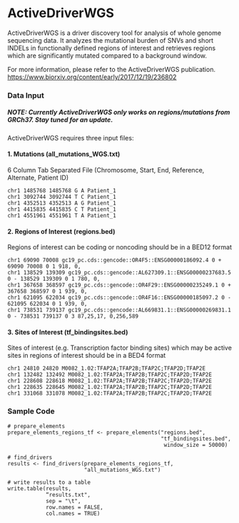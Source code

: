 # ActiveDriverWGS

ActiveDriverWGS is a driver discovery tool for analysis of whole genome sequencing data. It analyzes the mutational burden of SNVs and short INDELs in functionally defined regions of interest and retrieves regions which are significantly mutated compared to a background window. 

For more information, please refer to the ActiveDriverWGS publication. https://www.biorxiv.org/content/early/2017/12/19/236802

### Data Input
##### NOTE: Currently ActiveDriverWGS only works on regions/mutations from GRCh37. Stay tuned for an update.
ActiveDriverWGS requires three input files:

#### 1. Mutations (all_mutations_WGS.txt)
6 Column Tab Separated File (Chromosome, Start, End, Reference, Alternate, Patient ID)

```
chr1 1485768 1485768 G A Patient_1
chr1 3092744 3092744 T C Patient_1
chr1 4352513 4352513 A G Patient_1
chr1 4415835 4415835 C T Patient_1
chr1 4551961 4551961 T A Patient_1
```

#### 2. Regions of Interest (regions.bed)
Regions of interest can be coding or noncoding should be in a BED12 format

```
chr1 69090 70008 gc19_pc.cds::gencode::OR4F5::ENSG00000186092.4 0 + 69090 70008 0 1 918, 0,
chr1 138529 139309 gc19_pc.cds::gencode::AL627309.1::ENSG00000237683.5 0 - 138529 139309 0 1 780, 0,
chr1 367658 368597 gc19_pc.cds::gencode::OR4F29::ENSG00000235249.1 0 + 367658 368597 0 1 939, 0,
chr1 621095 622034 gc19_pc.cds::gencode::OR4F16::ENSG00000185097.2 0 - 621095 622034 0 1 939, 0,
chr1 738531 739137 gc19_pc.cds::gencode::AL669831.1::ENSG00000269831.1 0 - 738531 739137 0 3 87,25,17, 0,256,589

```

#### 3. Sites of Interest (tf_bindingsites.bed)
Sites of interest (e.g. Transcription factor binding sites) which may be active sites in regions of interest should be in a BED4 format

```
chr1 24810 24820 M0082_1.02:TFAP2A;TFAP2B;TFAP2C;TFAP2D;TFAP2E
chr1 132482 132492 M0082_1.02:TFAP2A;TFAP2B;TFAP2C;TFAP2D;TFAP2E
chr1 228608 228618 M0082_1.02:TFAP2A;TFAP2B;TFAP2C;TFAP2D;TFAP2E
chr1 228635 228645 M0082_1.02:TFAP2A;TFAP2B;TFAP2C;TFAP2D;TFAP2E
chr1 331068 331078 M0082_1.02:TFAP2A;TFAP2B;TFAP2C;TFAP2D;TFAP2E
```

### Sample Code
```
# prepare_elements
prepare_elements_regions_tf <- prepare_elements("regions.bed", 
                                                "tf_bindingsites.bed", 
                                                 window_size = 50000)

# find_drivers
results <- find_drivers(prepare_elements_regions_tf, 
                        "all_mutations_WGS.txt")

# write results to a table
write.table(results, 
            “results.txt", 
            sep = "\t", 
            row.names = FALSE, 
            col.names = TRUE)
```

